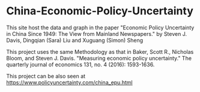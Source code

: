 # China-Economic-Policy-Uncertainty
This site host the data and graph in the paper "Economic Policy Uncertainty in China Since 1949: The View from Mainland Newspapers." by Steven J. Davis, Dingqian (Sara) Liu and Xuguang (Simon) Sheng

This project uses the same Methodology as that in Baker, Scott R., Nicholas Bloom, and Steven J. Davis. "Measuring economic policy uncertainty." The quarterly journal of economics 131, no. 4 (2016): 1593-1636.

This project can be also seen at https://www.policyuncertainty.com/china_epu.html
